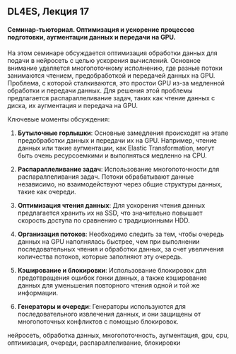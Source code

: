 ## DL4ES, Лекция 17

#### Семинар-тьюториал. Оптимизация и ускорение процессов подготовки, аугментации данных и передачи на GPU.



На этом семинаре обсуждается оптимизация обработки данных для подачи в нейросеть с целью ускорения вычислений. Основное внимание уделяется многопоточному исполнению, где разные потоки занимаются чтением, предобработкой и передачей данных на GPU. Проблема, с которой сталкиваются, это простои GPU из-за медленной обработки и передачи данных. Для решения этой проблемы предлагается распараллеливание задач, таких как чтение данных с диска, их аугментация и передача на GPU.

Ключевые моменты обсуждения:

1. **Бутылочные горлышки**: Основные замедления происходят на этапе предобработки данных и передачи их на GPU. Например, чтение данных или такие аугментации, как Elastic Transformation, могут быть очень ресурсоемкими и выполняться медленно на CPU.

2. **Распараллеливание задач**: Использование многопоточности для распараллеливания задач. Потоки обрабатывают данные независимо, но взаимодействуют через общие структуры данных, такие как очереди.

3. **Оптимизация чтения данных**: Для ускорения чтения данных предлагается хранить их на SSD, что значительно повышает скорость доступа по сравнению с традиционными HDD.

4. **Организация потоков**: Необходимо следить за тем, чтобы очередь данных на GPU наполнялась быстрее, чем при выполнении последовательных чтения и обработки данных, за счет увеличения количества потоков, которые заполняют эту очередь.

5. **Кэширование и блокировки**: Использование блокировок для предотвращения ошибок гонки данных, а также кэширование данных для уменьшения повторного чтения одной и той же информации.

6. **Генераторы и очереди**: Генераторы используются для последовательного извлечения данных, и они защищены от многопоточных конфликтов с помощью блокировок.



нейросеть, обработка данных, многопоточность, аугментация, gpu, cpu, оптимизация, очереди, распараллеливание, блокировки